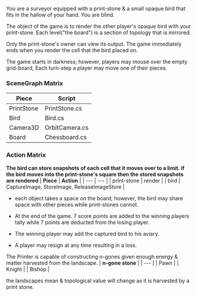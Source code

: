 You are a surveyor equipped with a print-stone & a small opaque bird that fits in the hallow of your hand. You are blind.

The object of the game is to render the other player's opaque bird with your print-stone. Each level("the board") is a section of topology that is mirrored.

Only the print-stone's owner can view its output. The game immediately ends when you render the cell that the bird placed on.

The game starts in darkness; however, players may mouse over the empty grid-board, Each turn-step a player may move one of their pieces. 

### SceneGraph Matrix
| **Piece** | **Script** |
| --- | --- |
| PrintStone | PrintStone.cs | 
| Bird | Bird.cs | 
| Camera3D | OrbitCamera.cs | 
| Board | Chessboard.cs |

### Action Matrix
**The bird can store snapshots of each cell that it moves over to a limit. if the bird moves into the print-stone's square then the stored snapshots are rendered**
| **Piece** | **Action** | 
| --- | --- | 
| print-stone | render | 
| bird | CaptureImage, StoreImage, ReleaseImageStore | 

- each object takes a space on the board; however, the bird may share space with other pieces while print-stones cannot.

- At the end of the game. 7 score points are added to the winning players tally while 7 points are deducted from the losing player.
- The winning player may add the captured bird to his aviary. 
- A player may resign at any time resulting in a loss.

The Printer is capable of constructing n-gones given enough energy & matter harvested from the landscape.
| **n-gone stone** | 
| --- |
| Pawn | 
| Knight | 
| Bishop | 

the landscapes mean & topological value will change as it is harvested by a print stone.


  



